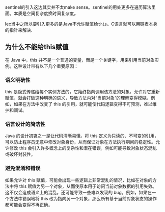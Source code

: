 sentinel的引入这边其实并不太make sense。sentinel的用处更多在遍历算法里面。本质是空间复杂度换时间复杂度。

lec当中之所以要引入更多的是Java不允许赋值给`this`。C语言就可以用链表本身的指针来解决.

## 为什么不能给this赋值
在 Java 中，this 并不是一个普通的变量，而是一个关键字，用来引用当前对象实例。这种设计带有以下几个重要原因：

### 语义明确性
this 是隐式传递给每个实例方法的，它始终指向调用该方法的对象。允许对它重新赋值，就会打破这种明确的语义，导致方法内对“当前对象”的理解变得模糊。例如，如果在方法中改变了 this 的引用，就可能使代码逻辑变得不可预测，难以维护和调试。

### 语言设计的简洁性
Java 的设计初衷之一是让代码清晰易懂。将 this 定义为只读的、不可变的引用，可以防止程序员无意中修改对象身份，从而保证对象在方法执行期间的稳定性。允许修改 this 会引入许多概念上的复杂性和潜在错误，例如可能导致对象状态混乱或破坏封装性。

### 避免混淆和错误
如果允许对 this 赋值，可能会出现一些逻辑上非常混乱的情况，比如在对象的方法中将 this 赋值为另一个对象，从而使原本用于访问当前对象数据的引用失效。这不仅会造成语义上的混乱，还可能导致一些难以发现的 bug。例如，如果在一个方法中错误地将 this 改为指向另一个对象，那么所有基于当前对象状态的操作都可能会变得不再正确。
